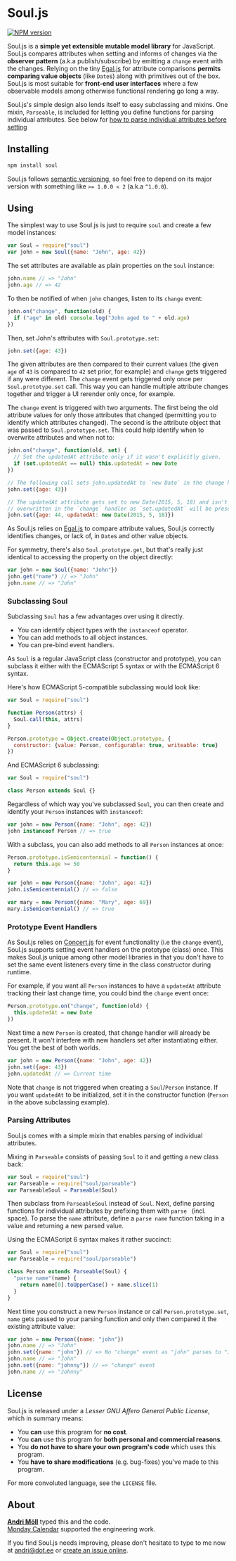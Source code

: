 Soul.js
=======
[![NPM version][npm-badge]](https://www.npmjs.com/package/soul)

Soul.js is a **simple yet extensible** **mutable model library** for JavaScript. Soul.js compares attributes when setting and informs of changes via the **observer pattern** (a.k.a publish/subscribe) by emitting a `change` event with the changes. Relying on the tiny [Egal.js](https://github.com/moll/js-egal) for attribute comparisons **permits comparing value objects** (like `Date`s) along with primitives out of the box. Soul.js is most suitable for **front-end user interfaces** where a few observable models among otherwise functional rendering go long a way.

Soul.js's simple design also lends itself to easy subclassing and mixins. One mixin, `Parseable`, is included for letting you define functions for parsing individual attributes. See below for [how to parse individual attributes before setting](#parsing-attributes)

[npm-badge]: https://img.shields.io/npm/v/soul.svg


Installing
----------
```sh
npm install soul
```

Soul.js follows [semantic versioning](http://semver.org), so feel free to depend on its major version with something like `>= 1.0.0 < 2` (a.k.a `^1.0.0`).


Using
-----
The simplest way to use Soul.js is just to require `soul` and create a few model instances:

```javascript
var Soul = require("soul")
var john = new Soul({name: "John", age: 42})
```

The set attributes are available as plain properties on the `Soul` instance:

```javascript
john.name // => "John"
john.age // => 42
```

To then be notified of when `john` changes, listen to its `change` event:

```javascript
john.on("change", function(old) {
  if ("age" in old) console.log("John aged to " + old.age)
})
```

Then, set John's attributes with `Soul.prototype.set`:

```javascript
john.set({age: 43})
```

The given attributes are then compared to their current values (the given `age` of `43` is compared to `42` set prior, for example) and `change` gets triggered if any were different. The `change` event gets triggered only once per `Soul.prototype.set` call. This way you can handle multiple attribute changes together and trigger a UI rerender only once, for example.

The `change` event is triggered with two arguments. The first being the old attribute values for only those attributes that changed (permitting you to identify which attributes changed). The second is the attribute object that was passed to `Soul.prototype.set`. This could help identify when to overwrite attributes and when not to:

```javascript
john.on("change", function(old, set) {
  // Set the updatedAt attribute only if it wasn't explicitly given.
  if (set.updatedAt == null) this.updatedAt = new Date
})

// The following call sets john.updatedAt to `new Date` in the change handler.
john.set({age: 43})

// The updatedAt attribute gets set to new Date(2015, 5, 18) and isn't
// overwritten in the `change` handler as `set.updatedAt` will be present.
john.set({age: 44, updatedAt: new Date(2015, 5, 18)})
```

As Soul.js relies on [Egal.js](https://github.com/moll/js-egal) to compare attribute values, Soul.js correctly identifies changes, or lack of, in `Date`s and other value objects.

For symmetry, there's also `Soul.prototype.get`, but that's really just identical to accessing the property on the object directly:

```javascript
var john = new Soul({name: "John"})
john.get("name") // => "John"
john.name // => "John"
```

### Subclassing Soul
Subclassing `Soul` has a few advantages over using it directly.

- You can identify object types with the `instanceof` operator.
- You can add methods to all object instances.
- You can pre-bind event handlers.

As `Soul` is a regular JavaScript class (constructor and prototype), you can subclass it either with the ECMAScript 5 syntax or with the ECMAScript 6 syntax.

Here's how ECMAScript 5-compatible subclassing would look like:

```javascript
var Soul = require("soul")

function Person(attrs) {
  Soul.call(this, attrs)
}

Person.prototype = Object.create(Object.prototype, {
  constructor: {value: Person, configurable: true, writeable: true}
})
```

And ECMAScript 6 subclassing:

```javascript
var Soul = require("soul")

class Person extends Soul {}
```

Regardless of which way you've subclassed `Soul`, you can then create and identify your `Person` instances with `instanceof`:

```javascript
var john = new Person({name: "John", age: 42})
john instanceof Person // => true
```

With a subclass, you can also add methods to all `Person` instances at once:

```javascript
Person.prototype.isSemicentennial = function() {
  return this.age >= 50
}

var john = new Person({name: "John", age: 42})
john.isSemicentennial() // => false

var mary = new Person({name: "Mary", age: 69})
mary.isSemicentennial() // => true
```

### Prototype Event Handlers
As Soul.js relies on [Concert.js](https://github.com/moll/js-concert) for event functionality (i.e the `change` event), Soul.js supports setting event handlers on the prototype (class) once. This makes Soul.js unique among other model libraries in that you don't have to set the same event listeners every time in the class constructor during runtime.

For example, if you want all `Person` instances to have a `updatedAt` attribute tracking their last change time, you could bind the `change` event once:

```javascript
Person.prototype.on("change", function(old) {
  this.updatedAt = new Date
})
```

Next time a new `Person` is created, that change handler will already be present. It won't interfere with new handlers set after instantiating either. You get the best of both worlds.

```javascript
var john = new Person({name: "John", age: 42})
john.set({age: 43})
john.updatedAt // => Current time
```

Note that `change` is not triggered when creating a `Soul`/`Person` instance. If you want `updatedAt` to be initialized, set it in the constructor function (`Person` in the above subclassing example).

### Parsing Attributes
Soul.js comes with a simple mixin that enables parsing of individual attributes.

Mixing in `Parseable` consists of passing `Soul` to it and getting a new class back:

```javascript
var Soul = require("soul")
var Parseable = require("soul/parseable")
var ParseableSoul = Parseable(Soul)
```

Then subclass from `ParseableSoul` instead of `Soul`. Next, define parsing functions for individual attributes by prefixing them with `parse ` (incl. space). To parse the `name` attribute, define a `parse name` function taking in a value and returning a new parsed value.

Using the ECMAScript 6 syntax makes it rather succinct:

```javascript
var Soul = require("soul")
var Parseable = require("soul/parseable")

class Person extends Parseable(Soul) {
  "parse name"(name) {
    return name[0].toUpperCase() + name.slice(1)
  }
}
```

Next time you construct a new `Person` instance or call `Person.prototype.set`, `name` gets passed to your parsing function and only then compared it the existing attribute value:

```javascript
var john = new Person({name: "john"})
john.name // => "John"
john.set({name: "john"}) // => No "change" event as "john" parses to "John"
john.name // => "John"
john.set({name: "johnny"}) // => "change" event
john.name // => "Johnny"
```


License
-------
Soul.js is released under a *Lesser GNU Affero General Public License*, which in summary means:

- You **can** use this program for **no cost**.
- You **can** use this program for **both personal and commercial reasons**.
- You **do not have to share your own program's code** which uses this program.
- You **have to share modifications** (e.g. bug-fixes) you've made to this program.

For more convoluted language, see the `LICENSE` file.


About
-----
**[Andri Möll][moll]** typed this and the code.  
[Monday Calendar][monday] supported the engineering work.

If you find Soul.js needs improving, please don't hesitate to type to me now at [andri@dot.ee][email] or [create an issue online][issues].

[email]: mailto:andri@dot.ee
[issues]: https://github.com/moll/js-soul/issues
[moll]: https://m811.com
[monday]: https://mondayapp.com
